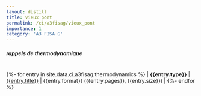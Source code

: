```yaml
---
layout: distill
title: vieux pont
permalink: /ci/a3fisag/vieux_pont
importance: 1
category: 'A3 FISA G'
---
```


##### **rappels de thermodynamique**

|          |          |          |
| :------: | -------- | -------: |
{%- for entry in site.data.ci.a3fisag.thermodynamics %}
| **{{entry.type}}** | <a href="{{ entry.url }}" target="_blank" rel="noopener noreferrer">{{entry.title}}</a> | {{entry.format}} ({{entry.pages}}, {{entry.size}}) |
{%- endfor %}